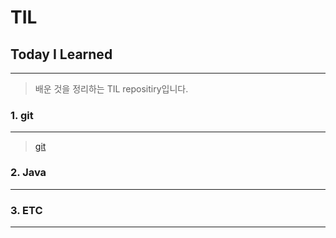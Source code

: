 TIL 
==========
## Today I Learned
---------------
> 배운 것을 정리하는 TIL repositiry입니다.
### 1. git  
---------------
>[git](https://github.com/sis92345/TIL/blob/master/git/git.md)

### 2. Java  
---------------
### 3. ETC  
---------------
